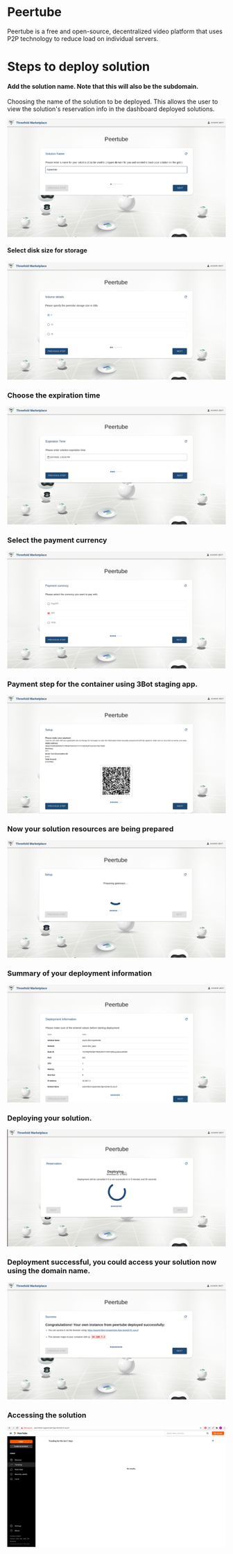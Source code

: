 # Peertube
Peertube is a free and open-source, decentralized video platform that uses P2P technology to reduce load on individual servers.

# Steps to deploy solution

#### Add the solution name. Note that this will also be the subdomain.
Choosing the name of the solution to be deployed. This allows the user to view the solution's reservation info in the dashboard deployed solutions.

![](img/peertube_1.png)

#### Select disk size for storage
![](img/peertube_2.png)

### Choose the expiration time
![](img/peertube_3.png)

### Select the payment currency
![](img/peertube_4.png)

### Payment step for the container using 3Bot staging app.
![](img/peertube_5.png)

### Now your solution resources are being prepared
![](img/peertube_6.png)

### Summary of your deployment information
![](img/peertube_7.png)

### Deploying your solution.
![](img/peertube_8.png)

### Deployment successful, you could access your solution now using the domain name.
![](img/peertube_9.png)

### Accessing the solution
![](img/peertube_10.png)

